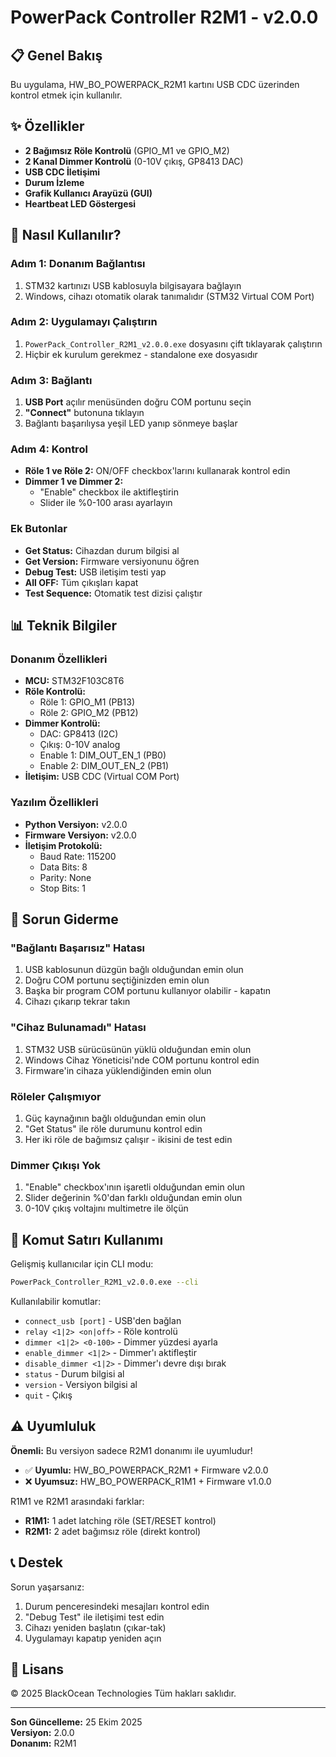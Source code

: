# PowerPack Controller R2M1 - v2.0.0

## 📋 Genel Bakış

Bu uygulama, HW_BO_POWERPACK_R2M1 kartını USB CDC üzerinden kontrol etmek için kullanılır.

## ✨ Özellikler

- **2 Bağımsız Röle Kontrolü** (GPIO_M1 ve GPIO_M2)
- **2 Kanal Dimmer Kontrolü** (0-10V çıkış, GP8413 DAC)
- **USB CDC İletişimi**
- **Durum İzleme**
- **Grafik Kullanıcı Arayüzü (GUI)**
- **Heartbeat LED Göstergesi**

## 🚀 Nasıl Kullanılır?

### Adım 1: Donanım Bağlantısı
1. STM32 kartınızı USB kablosuyla bilgisayara bağlayın
2. Windows, cihazı otomatik olarak tanımalıdır (STM32 Virtual COM Port)

### Adım 2: Uygulamayı Çalıştırın
1. `PowerPack_Controller_R2M1_v2.0.0.exe` dosyasını çift tıklayarak çalıştırın
2. Hiçbir ek kurulum gerekmez - standalone exe dosyasıdır

### Adım 3: Bağlantı
1. **USB Port** açılır menüsünden doğru COM portunu seçin
2. **"Connect"** butonuna tıklayın
3. Bağlantı başarılıysa yeşil LED yanıp sönmeye başlar

### Adım 4: Kontrol
- **Röle 1 ve Röle 2:** ON/OFF checkbox'larını kullanarak kontrol edin
- **Dimmer 1 ve Dimmer 2:** 
  - "Enable" checkbox ile aktifleştirin
  - Slider ile %0-100 arası ayarlayın

### Ek Butonlar
- **Get Status:** Cihazdan durum bilgisi al
- **Get Version:** Firmware versiyonunu öğren
- **Debug Test:** USB iletişim testi yap
- **All OFF:** Tüm çıkışları kapat
- **Test Sequence:** Otomatik test dizisi çalıştır

## 📊 Teknik Bilgiler

### Donanım Özellikleri
- **MCU:** STM32F103C8T6
- **Röle Kontrolü:** 
  - Röle 1: GPIO_M1 (PB13)
  - Röle 2: GPIO_M2 (PB12)
- **Dimmer Kontrolü:**
  - DAC: GP8413 (I2C)
  - Çıkış: 0-10V analog
  - Enable 1: DIM_OUT_EN_1 (PB0)
  - Enable 2: DIM_OUT_EN_2 (PB1)
- **İletişim:** USB CDC (Virtual COM Port)

### Yazılım Özellikleri
- **Python Versiyon:** v2.0.0
- **Firmware Versiyon:** v2.0.0
- **İletişim Protokolü:**
  - Baud Rate: 115200
  - Data Bits: 8
  - Parity: None
  - Stop Bits: 1

## 🔧 Sorun Giderme

### "Bağlantı Başarısız" Hatası
1. USB kablosunun düzgün bağlı olduğundan emin olun
2. Doğru COM portunu seçtiğinizden emin olun
3. Başka bir program COM portunu kullanıyor olabilir - kapatın
4. Cihazı çıkarıp tekrar takın

### "Cihaz Bulunamadı" Hatası
1. STM32 USB sürücüsünün yüklü olduğundan emin olun
2. Windows Cihaz Yöneticisi'nde COM portunu kontrol edin
3. Firmware'in cihaza yüklendiğinden emin olun

### Röleler Çalışmıyor
1. Güç kaynağının bağlı olduğundan emin olun
2. "Get Status" ile röle durumunu kontrol edin
3. Her iki röle de bağımsız çalışır - ikisini de test edin

### Dimmer Çıkışı Yok
1. "Enable" checkbox'ının işaretli olduğundan emin olun
2. Slider değerinin %0'dan farklı olduğundan emin olun
3. 0-10V çıkış voltajını multimetre ile ölçün

## 📝 Komut Satırı Kullanımı

Gelişmiş kullanıcılar için CLI modu:

```bash
PowerPack_Controller_R2M1_v2.0.0.exe --cli
```

Kullanılabilir komutlar:
- `connect_usb [port]` - USB'den bağlan
- `relay <1|2> <on|off>` - Röle kontrolü
- `dimmer <1|2> <0-100>` - Dimmer yüzdesi ayarla
- `enable_dimmer <1|2>` - Dimmer'ı aktifleştir
- `disable_dimmer <1|2>` - Dimmer'ı devre dışı bırak
- `status` - Durum bilgisi al
- `version` - Versiyon bilgisi al
- `quit` - Çıkış

## ⚠️ Uyumluluk

**Önemli:** Bu versiyon sadece R2M1 donanımı ile uyumludur!

- ✅ **Uyumlu:** HW_BO_POWERPACK_R2M1 + Firmware v2.0.0
- ❌ **Uyumsuz:** HW_BO_POWERPACK_R1M1 + Firmware v1.0.0

R1M1 ve R2M1 arasındaki farklar:
- **R1M1:** 1 adet latching röle (SET/RESET kontrol)
- **R2M1:** 2 adet bağımsız röle (direkt kontrol)

## 📞 Destek

Sorun yaşarsanız:
1. Durum penceresindeki mesajları kontrol edin
2. "Debug Test" ile iletişimi test edin
3. Cihazı yeniden başlatın (çıkar-tak)
4. Uygulamayı kapatıp yeniden açın

## 📄 Lisans

© 2025 BlackOcean Technologies
Tüm hakları saklıdır.

---

**Son Güncelleme:** 25 Ekim 2025  
**Versiyon:** 2.0.0  
**Donanım:** R2M1


